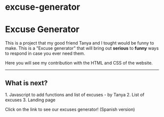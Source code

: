 # excuse-generator

<h1>Excuse Generator</h1>
  <p> This is a project that my good friend Tanya and I tought would be funny to make.
    This is a "Excuse generator" that will bring out <b>serious</b> to <b>funny</b> ways to respond
    in case you ever need them. </p>
  
  
  Here you will see my contribution with the HTML and CSS of the website.
  
  <hr>
  
  
  <h2>What is next?</h2>
  <p>
  1. Javascript to add functions and list of excuses - by Tanya
  2. List of excuses
  3. Landing page
  </p>
  
  Click on the link to see our excuses generator! (Spanish version)
  
